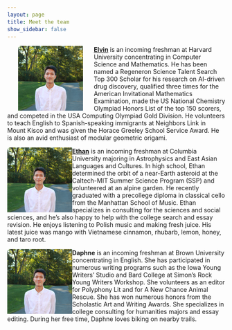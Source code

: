 ```yaml
---
layout: page
title: Meet the team
show_sidebar: false
---
```


<img align="left" width="150" height="150" src="images/elvinlo.jpg" style="vertical-align:middle;margin:0px 25px">
<p> <b><a href="https://www.linkedin.com/in/elvin-lo/">Elvin</a></b> is an incoming freshman at Harvard University concentrating in Computer Science and Mathematics. He has been named a Regeneron Science Talent Search Top 300 Scholar for his research on AI-driven drug discovery, qualified three times for the American Invitational Mathematics Examination, made the US National Chemistry Olympiad Honors List of the top 150 scorers, and competed in the USA Computing Olympiad Gold Division. He volunteers to teach English to Spanish-speaking immigrants at Neighbors Link in Mount Kisco and was given the Horace Greeley School Service Award. He is also an avid enthusiast of modular geometric origami. </p>

<img align="left" width="150" height="150" src="images/elvinlo.jpg" style="vertical-align:middle;margin:0px 0px">
<p> <b><a href="https://www.linkedin.com/in/ethan-kuperman-a5a501250/">Ethan</a></b> is an incoming freshman at Columbia University majoring in Astrophysics and East Asian Languages and Cultures. In high school, Ethan determined the orbit of a near-Earth asteroid at the Caltech-MIT Summer Science Program (SSP) and volunteered at an alpine garden. He recently graduated with a precollege diploma in classical cello from the Manhattan School of Music. Ethan specializes in consulting for the sciences and social sciences, and he’s also happy to help with the college search and essay revision. He enjoys listening to Polish music and making fresh juice. His latest juice was mango with Vietnamese cinnamon, rhubarb, lemon, honey, and taro root. </p>

<img align="left" width="150" height="150" src="images/elvinlo.jpg" style="vertical-align:middle;margin:0px 0px">
<p> <b>Daphne</b> is an incoming freshman at Brown University concentrating in English. She has participated in numerous writing programs such as the Iowa Young Writers’ Studio and Bard College at Simon’s Rock Young Writers Workshop. She volunteers as an editor for Polyphony Lit and for A New Chance Animal Rescue. She has won numerous honors from the Scholastic Art and Writing Awards. She specializes in college consulting for humanities majors and essay editing. During her free time, Daphne loves biking on nearby trails. </p>
